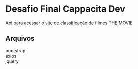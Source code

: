# Desafio Final Cappacita Dev

Api para acessar o site de classificação de filmes THE MOVIE

## Arquivos 
bootstrap
<br>axios
<br>jquery


